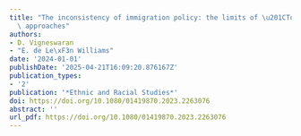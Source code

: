 ```yaml
---
title: "The inconsistency of immigration policy: the limits of \u201CTop-down\u201D\
  \ approaches"
authors:
- D. Vigneswaran
- "E. de Le\xF3n Williams"
date: '2024-01-01'
publishDate: '2025-04-21T16:09:20.876167Z'
publication_types:
- '2'
publication: '*Ethnic and Racial Studies*'
doi: https://doi.org/10.1080/01419870.2023.2263076
abstract: ''
url_pdf: https://doi.org/10.1080/01419870.2023.2263076
---
```

